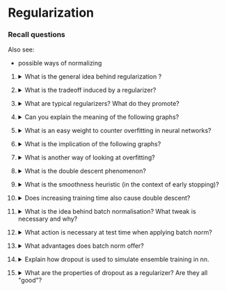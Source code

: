 # Regularization

### Recall questions

Also see:
- possible ways of normalizing

1. <details markdown=1><summary markdown="span"> What is the general idea behind regularization ?</summary>

    \
    We want to ==reduce the number of free parameters, in the sense of degree of freedom==. \
    This is also mentioned in #[[BD VIII - Linear Regression]]

</details>

2. <details markdown=1><summary markdown="span"> What is the tradeoff induced by a regularizer? </summary>

    \
    A regularizer induces a ==tradeoff between data fidelity and model complexity==.

</details>

3. <details markdown=1><summary markdown="span"> What are typical regularizers? What do they promote?</summary>

    \
    Typical penalties are:
    - ==tikhonov== aka $L_2$, promotes ==shrinkage==
    - ==lasso== aka $L_1$, promotes ==sparsity (and shrinkage)==
    - ==bounded $L_2$ norm at each layer== (e.g. we have per layer normalization)

</details>

4. <details markdown=1><summary markdown="span"> Can you explain the meaning of the following graphs?</summary>

    \
    ![](../../../static/DEEP/reg1.png)

</details>

5. <details markdown=1><summary markdown="span"> What is an easy weight to counter overfitting in neural networks?</summary>

    \
    We can use ==early stopping==: the training halts as soon as performance on validation set decreases.

</details>

6. <details markdown=1><summary markdown="span"> What is the implication of the following graphs?</summary>

    \
    ![](../../../static/DEEP/reg2.png)

</details>

7. <details markdown=1><summary markdown="span"> What is another way of looking at overfitting?</summary>

    \
    We can also look at overfitting as a ==localized phenomenon==, in the sense that our function may be overfitting but only on certain regions.

</details>

8. <details markdown=1><summary markdown="span"> What is the double descent phenomenon?</summary>

    \
    ![](../../../static/DEEP/reg3.png)

</details>

9. <details markdown=1><summary markdown="span"> What is the smoothness heuristic (in the context of early stopping)?</summary>

    \
    The idea that ==representational power grows with training time==. In other words, ==the nn starts exploring simple models that progressively increase in complexity==.

</details>

10. <details markdown=1><summary markdown="span"> Does increasing training time also cause double descent?</summary>

    \
    Yes, we can see the same phenomenon when we increase training time.
    ![](../../../static/DEEP/reg4.png)

</details>

11. <details markdown=1><summary markdown="span"> What is the idea behind batch normalisation? What tweak is necessary and why?</summary>

    \
    The idea behind batch normalisation is to ==correct the data distribution by centering and scaling at each layer==. \
    It is also necessary to ==add weights in order for the network to be able to learn the identity function== (when necessary).\
    ![](../../../static/DEEP/reg5.png)
    ==ATTENTION==: recent talk may prove that the idea is wrong, source to check.

</details>

12. <details markdown=1><summary markdown="span"> What action is necessary at test time when applying batch norm?</summary>

    \
    Since mini batches are not used at test time, ==the mean and std. deviation used by the network are an average of the means and std. dev. seen during training==.

</details>

13. <details markdown=1><summary markdown="span"> What advantages does batch norm offer?</summary>

    \
    Benefits:
    - the ==stochastic uncertainty of the batch acts as a regularizer that helps generalization==
    - ==batchnorm leads to more stable gradients and faster training with higher learning rate==

</details>

14. <details markdown=1><summary markdown="span"> Explain how dropout is used to simulate ensemble training in nn.</summary>

    \
    ==Dropout emulates the way ensemble work by leveraging probability==. Each node of the network at training time is linked to a probability $p$ of dropping out for the following iteration (mini batch) and not contributing to the final result. Furthermore, this "temporary" network is not trained to convergence (e.g. early stop) but on a mini batch (bagging).\
    This allows to train "multiple networks" while also keeping the weights shared. The final network is trained on the whole dataset to convergence. \
    At test time the probability is no longer used, but the weight of each connection is now multiplied by the original $p$ of the originating node.

</details>

15. <details markdown=1><summary markdown="span"> What are the properties of dropout as a regularizer? Are they all "good"?</summary>

    \
    Properties:
    - ==reduces co-adaptation== (small errors in a unit being absorbed by the others) and improves generalization
    - ==outputs a sparse representation== (side effect)
    - ==performs closely to the ensemble== and much better if the nn in the ensemble had no weight sharing
    
    The main ==downside is the increase in training time== because of the greater instability, which slows convergence.

</details>